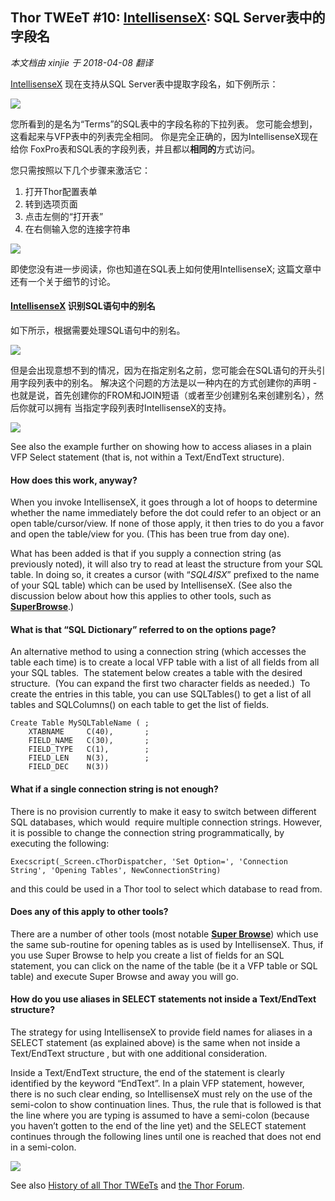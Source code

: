 ﻿Thor TWEeT #10: <a href="https://github.com/VFPX/IntelliSenseX" target="_blank">IntellisenseX</a>: SQL Server表中的字段名
---
_本文档由 xinjie 于 2018-04-08 翻译_

[IntellisenseX](https://github.com/VFPX/IntelliSenseX) 现在支持从SQL Server表中提取字段名，如下例所示：

![](Images/Tweet10a.png)

您所看到的是名为“Terms”的SQL表中的字段名称的下拉列表。 您可能会想到，这看起来与VFP表中的列表完全相同。 你是完全正确的，因为IntellisenseX现在给你 FoxPro表和SQL表的字段列表，并且都以**相同的**方式访问。

您只需按照以下几个步骤来激活它：

1.  打开Thor配置表单
2.  转到选项页面
3.  点击左侧的“打开表”
4.  在右侧输入您的连接字符串

![](Images/Tweet10b.png)

即使您没有进一步阅读，你也知道在SQL表上如何使用IntellisenseX; 这篇文章中还有一个关于细节的讨论。

#### [IntellisenseX](https://github.com/VFPX/IntelliSenseX) 识别SQL语句中的别名

如下所示，根据需要处理SQL语句中的别名。

![](Images/Tweet10c.png)

但是会出现意想不到的情况，因为在指定别名之前，您可能会在SQL语句的开头引用字段列表中的别名。 解决这个问题的方法是以一种内在的方式创建你的声明 - 也就是说，首先创建你的FROM和JOIN短语（或者至少创建别名来创建别名），然后你就可以拥有 当指定字段列表时IntellisenseX的支持。

![](Images/Tweet10d.png)

See also the example further on showing how to access aliases in a plain VFP Select statement (that is, not within a Text/EndText structure).

#### How does this work, anyway?

When you invoke IntellisenseX, it goes through a lot of hoops to determine whether the name immediately before the dot could refer to an object or an open table/cursor/view. If none of those apply, it then tries to do you a favor and open the table/view for you. (This has been true from day one).

What has been added is that if you supply a connection string (as previously noted), it will also try to read at least the structure from your SQL table. In doing so, it creates a cursor (with “_SQL4ISX_” prefixed to the name of your SQL table) which can be used by IntellisenseX. (See also the discussion below about how this applies to other tools, such as [**SuperBrowse**](../Thor_superbrowse.md).)

#### <a name="SQLDictionary"></a>What is that “SQL Dictionary” referred to on the options page? <!-- TBL: Check anchor -->


An alternative method to using a connection string (which accesses the table each time) is to create a local VFP table with a list of all fields from all your SQL tables.  The statement below creates a table with the desired structure.  (You can expand the first two character fields as needed.)  To create the entries in this table, you can use SQLTables() to get a list of all tables and SQLColumns() on each table to get the list of fields.

```foxpro
Create Table MySQLTableName ( ;  
    XTABNAME     C(40),       ;  
    FIELD_NAME   C(30),       ;  
    FIELD_TYPE   C(1),        ;  
    FIELD_LEN    N(3),        ;  
    FIELD_DEC    N(3))
```


#### What if a single connection string is not enough?

There is no provision currently to make it easy to switch between different SQL databases, which would  require multiple connection strings. However, it is possible to change the connection string programmatically, by executing the following:

    Execscript(_Screen.cThorDispatcher, 'Set Option=', 'Connection String', 'Opening Tables', NewConnectionString)

and this could be used in a Thor tool to select which database to read from.

#### Does any of this apply to other tools?

There are a number of other tools (most notable [**Super Browse**](Thor_superbrowse.md)) which use the same sub-routine for opening tables as is used by IntellisenseX. Thus, if you use Super Browse to help you create a list of fields for an SQL statement, you can click on the name of the table (be it a VFP table or SQL table) and execute Super Browse and away you will go.

#### How do you use aliases in SELECT statements not inside a Text/EndText structure?

The strategy for using IntellisenseX to provide field names for aliases in a SELECT statement (as explained above) is the same when not inside a Text/EndText structure , but with one additional consideration.

Inside a Text/EndText structure, the end of the statement is clearly identified by the keyword “EndText”. In a plain VFP statement, however, there is no such clear ending, so IntellisenseX must rely on the use of the semi-colon to show continuation lines. Thus, the rule that is followed is that the line where you are typing is assumed to have a semi-colon (because you haven’t gotten to the end of the line yet) and the SELECT statement continues through the following lines until one is reached that does not end in a semi-colon.

![](Images/Tweet10e.png)

See also [History of all Thor TWEeTs](../TWEeTs.md) and [the Thor Forum](https://groups.google.com/forum/?fromgroups#!forum/FoxProThor).
